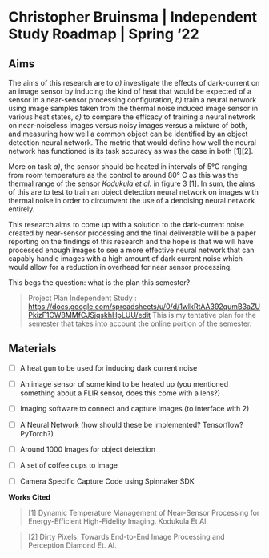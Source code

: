 # Christopher Bruinsma | Independent Study Roadmap | Spring ‘22


## Aims
The aims of this research are to *a)* investigate the effects of dark-current on an image sensor by inducing the kind of heat that would be expected of a sensor in a near-sensor processing configuration, *b)* train a neural network using image samples taken from the  thermal noise induced image sensor in various heat states, *c)* to compare the efficacy of training a neural network on near-noiseless images versus noisy images versus a mixture of both, and measuring how well a common object can be identified by an object detection neural network. The metric that would define how well the neural network has functioned is its task accuracy as was the case in both [1][2].

More on task *a)*, the sensor should be heated in intervals of 5°C ranging from room temperature as the control to around 80° C as this was the thermal range of the sensor *Kodukula et al.* in figure 3 [1]. In sum, the aims of this are to test to train an object detection neural network on images with thermal noise in order to circumvent the use of a denoising neural network entirely.

 This research aims to come up with a solution to the dark-current noise created by near-sensor processing and the final deliverable will be a paper reporting on the findings of this research and the hope is that we will have processed enough images to see a more effective neural network that can capably handle images with a high amount of dark current noise which would allow for a reduction in overhead for near sensor processing. 

This begs the question: what is the plan this semester?
> Project Plan Independent Study : https://docs.google.com/spreadsheets/u/0/d/1wlkRtAA392qumB3aZUPkizF1CW8MMfCJSjqskhHpLUU/edit
This is my tentative plan for the semester that takes into account the online portion of the semester.

## Materials 
- [ ] A heat gun to be used for inducing dark current noise

- [ ] An image sensor of some kind to be heated up (you mentioned something about a FLIR sensor, does this come with a lens?)

- [ ] Imaging software to connect and capture images (to interface with 2)

- [ ] A Neural Network (how should these be implemented? Tensorflow? PyTorch?)

- [ ] Around 1000 Images for object detection

- [ ] A set of coffee cups to image

- [ ] Camera Specific Capture Code using Spinnaker SDK 





**Works Cited**
> [1] Dynamic Temperature Management of Near-Sensor Processing for Energy-Efficient High-Fidelity 
   Imaging. Kodukula Et Al.

> [2] Dirty Pixels: Towards End-to-End Image Processing and Perception Diamond Et. Al.





